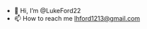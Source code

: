 - 👋 Hi, I’m @LukeFord22
- 📫 How to reach me lhford1213@gmail.com

<!---
LukeFord22/LukeFord22 is a ✨ special ✨ repository because its `README.md` (this file) appears on your GitHub profile.
You can click the Preview link to take a look at your changes.
--->

